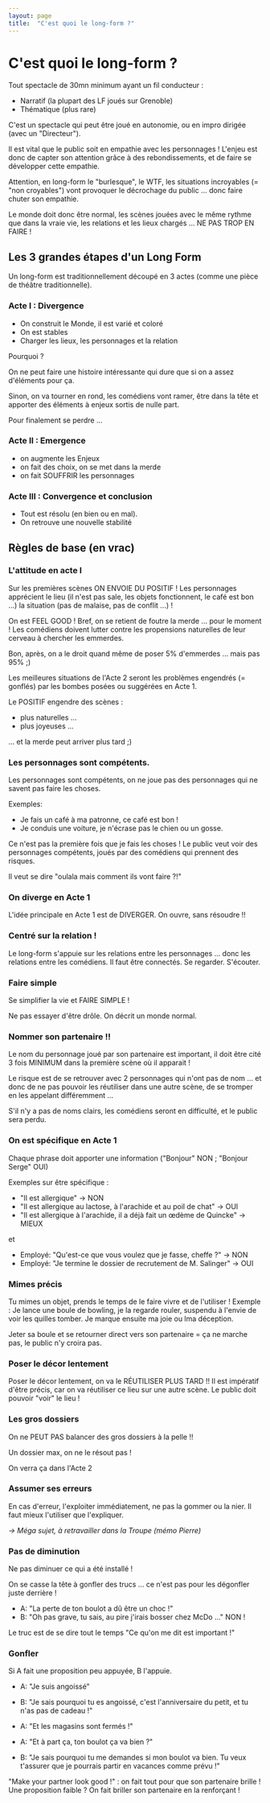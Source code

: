 ```yaml
---
layout: page
title:  "C'est quoi le long-form ?"
---
```


# C'est quoi le long-form ?

Tout spectacle de 30mn minimum ayant un fil conducteur :
- Narratif (la plupart des LF joués sur Grenoble)
- Thématique (plus rare)

C'est un spectacle qui peut être joué en autonomie, ou en impro dirigée (avec un "Directeur").

Il est vital que le public soit en empathie avec les personnages !
L'enjeu est donc de capter son attention grâce à des rebondissements, et de faire se développer cette empathie.

Attention, en long-form le "burlesque", le WTF, les situations incroyables (= "non croyables") vont provoquer le décrochage du public ... donc faire chuter son empathie.

Le monde doit donc être normal, les scènes jouées avec le même rythme que dans la vraie vie, les relations et les lieux chargés ... NE PAS TROP EN FAIRE !

## Les 3 grandes étapes d'un Long Form

Un long-form est traditionnellement découpé en 3 actes (comme une pièce de théâtre traditionnelle).

### Acte I : Divergence
- On construit le Monde, il est varié et coloré
- On est stables
- Charger les lieux, les personnages et la relation

Pourquoi ?

On ne peut faire une histoire intéressante qui dure que si on a assez d'éléments pour ça.

Sinon, on va tourner en rond, les comédiens vont ramer, être dans la tête et apporter des éléments à enjeux sortis de nulle part.

Pour finalement se perdre ...


### Acte II : Emergence
- on augmente les Enjeux
- on fait des choix, on se met dans la merde
- on fait SOUFFRIR les personnages

### Acte III : Convergence et conclusion
- Tout est résolu (en bien ou en mal).
- On retrouve une nouvelle stabilité

## Règles de base (en vrac)

### L'attitude en acte I
Sur les premières scènes ON ENVOIE DU POSITIF ! Les personnages apprécient le lieu (il n'est pas sale, les objets fonctionnent, le café est bon ...) la situation (pas de malaise, pas de conflit ...) !

On est FEEL GOOD !
Bref, on se retient de foutre la merde ... pour le moment !
Les comédiens doivent lutter contre les propensions naturelles de leur cerveau à chercher les emmerdes.

Bon, après, on a le droit quand même de poser 5% d'emmerdes ... mais pas 95% ;)

Les meilleures situations de l'Acte 2 seront les problèmes engendrés (= gonflés) par les bombes posées ou suggérées en Acte 1.

Le POSITIF engendre des scènes :
- plus naturelles ...
- plus joyeuses ...

... et la merde peut arriver plus tard ;)

### Les personnages sont compétents.
Les personnages sont compétents, on ne joue pas des personnages qui ne savent pas faire les choses.

Exemples:
- Je fais un café à ma patronne, ce café est bon !
- Je conduis une voiture, je n'écrase pas le chien ou un gosse.

Ce n'est pas la première fois que je fais les choses !
Le public veut voir des personnages compétents, joués par des comédiens qui prennent des risques.

Il veut se dire "oulala mais comment ils vont faire ?!"

### On diverge en Acte 1
L'idée principale en Acte 1 est de DIVERGER.
On ouvre, sans résoudre !!

### Centré sur la relation !
Le long-form s'appuie sur les relations entre les personnages ... donc les relations entre les comédiens. Il faut être connectés. Se regarder. S'écouter.

### Faire simple
Se simplifier la vie et FAIRE SIMPLE !

Ne pas essayer d'être drôle. On décrit un monde normal.

### Nommer son partenaire !!

Le nom du personnage joué par son partenaire est important, il doit être cité 3 fois MINIMUM dans la première scène où il apparait !

Le risque est de se retrouver avec 2 personnages qui n'ont pas de nom ... et donc de ne pas pouvoir les réutiliser dans une autre scène, de se tromper en les appelant différemment ...

S'il n'y a pas de noms clairs, les comédiens seront en difficulté, et le public sera perdu.

### On est spécifique en Acte 1
Chaque phrase doit apporter une information ("Bonjour" NON ; "Bonjour Serge" OUI)

Exemples sur être spécifique :
- "Il est allergique" → NON
- "Il est allergique au lactose, à l'arachide et au poil de chat" → OUI
- "Il est allergique à l'arachide, il a déjà fait un œdème de Quincke" → MIEUX

et

- Employé: "Qu'est-ce que vous voulez que je fasse, cheffe ?" → NON
- Employé: "Je termine le dossier de recrutement de M. Salinger" → OUI


### Mimes précis
Tu mimes un objet, prends le temps de le faire vivre et de l'utiliser !
Exemple : 
Je lance une boule de bowling, je la regarde rouler, suspendu à l'envie de voir les quilles tomber. Je marque ensuite ma joie ou lma déception.

Jeter sa boule et se retourner direct vers son partenaire = ça ne marche pas, le public n'y croira pas.

### Poser le décor lentement
Poser le décor lentement, on va le RÉUTILISER PLUS TARD !!
Il est impératif d'être précis, car on va réutiliser ce lieu sur une autre scène.
Le public doit pouvoir "voir" le lieu !

### Les gros dossiers
On ne PEUT PAS balancer des gros dossiers à la pelle !!

Un dossier max, on ne le résout pas !

On verra ça dans l'Acte 2

### Assumer ses erreurs
En cas d'erreur, l'exploiter immédiatement, ne pas la gommer ou la nier.
Il faut mieux l'utiliser que l'expliquer.

_→ Méga sujet, à retravailler dans la Troupe (mémo Pierre)_


### Pas de diminution
Ne pas diminuer ce qui a été installé !

On se casse la tête à gonfler des trucs ... ce n'est pas pour les dégonfler juste derrière !

- A: "La perte de ton boulot a dû être un choc !"
- B: "Oh pas grave, tu sais, au pire j'irais bosser chez McDo ..."
NON !

Le truc est de se dire tout le temps "Ce qu'on me dit est important !"

### Gonfler
Si A fait une proposition peu appuyée, B l'appuie.
- A: "Je suis angoissé"
- B: "Je sais pourquoi tu es angoissé, c'est l'anniversaire du petit, et tu n'as pas de cadeau !"
- A: "Et les magasins sont fermés !"

- A: "Et à part ça, ton boulot ça va bien ?"
- B: "Je sais pourquoi tu me demandes si mon boulot va bien. Tu veux t'assurer que je pourrais partir en vacances comme prévu !"

"Make your partner look good !" : on fait tout pour que son partenaire brille !
Une proposition faible ? On fait briller son partenaire en la renforçant !
